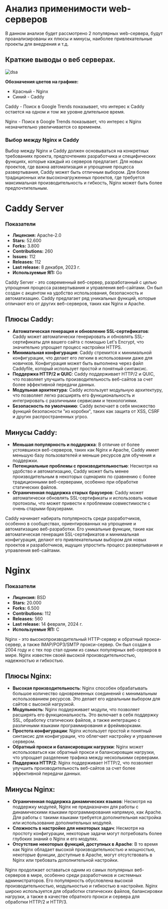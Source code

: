 # Анализ применимости web-серверов

В данном анализе будет рассмотрено 2 популярных web-сервера, будут проанализированы их плюсы и минусы, наиболее привлекательные проекты для внедрения и т.д.

## Краткие выводы о веб серверах.

![dsa](https://sun9-20.userapi.com/impg/-8uHA1_zdiDCIWlucqKfPTJQCqlrX_QqRXNx0w/fUgTCL3X6ag.jpg?size=1406x482&quality=96&sign=cdf77d945b7e50aa6dcf33e084a77b90&type=album)

**Обозначения цветов на графике:**
- Красный - Nginx
- Синий - Caddy

Caddy - Поиск в Google Trends показывает, что интерес к Caddy остается на одном и том же уровне длительное время.

Nginx - Поиск в Google Trends показывает, что интерес к Nginx незначительно увеличивается со временем.

### Выбор между Nginx и Caddy

Выбор между Nginx и Caddy должен основываться на конкретных требованиях проекта, предпочтениях разработчика и специфических функциях, которые каждый из серверов предлагает. Для новых проектов, где важна автоматизация и упрощение процесса развертывания, Caddy может быть отличным выбором. Для более традиционных или высоконагруженных проектов, где требуется максимальная производительность и гибкость, Nginx может быть более предпочтительным.

# Caddy Server

### Показатели

- **Лицензия:** Apache-2.0
- **Stars:** 52.600
- **Forks:** 3.800
- **Contributions:** 260
- **Issues:** 112
- **Releases:** 112
- **Last release:** 8 декабря, 2023 г.
- **Используемые ЯП:** Go

Caddy Server - это современный веб-сервер, разработанный с целью упрощения процесса развертывания и управления веб-сайтами. Он был создан с акцентом на удобство использования, безопасность и автоматизацию. Caddy предлагает ряд уникальных функций, которые отличают его от других веб-серверов, таких как Nginx и Apache.

## Плюсы Caddy:
- **Автоматическая генерация и обновление SSL-сертификатов**: Caddy может автоматически генерировать и обновлять SSL-сертификаты для вашего сайта с помощью Let's Encrypt, что значительно упрощает процесс настройки HTTPS.
- **Минимальная конфигурация**: Caddy стремится к минимальной конфигурации, что делает его легким в использовании даже для новичков. Конфигурация может быть выполнена через файл Caddyfile, который использует простой и понятный синтаксис.
- **Поддержка HTTP/2 и QUIC**: Caddy поддерживает HTTP/2 и QUIC, что позволяет улучшить производительность веб-сайтов за счет более эффективной передачи данных.
- **Модульная архитектура**: Caddy использует модульную архитектуру, что позволяет легко расширять его функциональность и интегрировать с различными сервисами и технологиями.
- **Безопасность по умолчанию**: Caddy включает в себя множество функций безопасности "из коробки", таких как защита от XSS, CSRF и других распространенных угроз.

## Минусы Caddy:
- **Меньшая популярность и поддержка**: В отличие от более устоявшихся веб-серверов, таких как Nginx и Apache, Caddy имеет меньшую базу пользователей и меньше ресурсов для обучения и поддержки.
- **Потенциальные проблемы с производительностью**: Несмотря на удобство и автоматизацию, Caddy может быть менее производительным в некоторых сценариях по сравнению с более традиционными веб-серверами, особенно при обработке статических файлов.
- **Ограниченная поддержка старых браузеров**: Caddy может автоматически обновлять SSL-сертификаты и использовать новые протоколы, что может привести к проблемам совместимости с очень старыми браузерами.

Caddy начинает набирать популярность среди разработчиков, особенно в сообществах, ориентированных на упрощение и автоматизацию веб-разработки. Его уникальные функции, такие как автоматическая генерация SSL-сертификатов и минимальная конфигурация, делают его привлекательным выбором для новых проектов и разработчиков, ищущих упростить процесс развертывания и управления веб-сайтами.

# Nginx

### Показатели

- **Лицензия:** BSD
- **Stars:** 20.000
- **Forks:** 6.500
- **Contributions:** 112
- **Releases:** 560
- **Last release:** 14 февраля, 2024 г.
- **Используемые ЯП:** C

Nginx - это высокопроизводительный HTTP-сервер и обратный прокси-сервер, а также IMAP/POP3/SMTP прокси-сервер. Он был создан в 2004 году и с тех пор стал одним из самых популярных веб-серверов в мире. Nginx известен своей высокой производительностью, надежностью и гибкостью.

## Плюсы Nginx:
- **Высокая производительность**: Nginx способен обрабатывать большое количество одновременных соединений с минимальным использованием ресурсов. Это делает его идеальным выбором для сайтов с высокой нагрузкой.
- **Модульность**: Nginx поддерживает модули, что позволяет расширять его функциональность. Это включает в себя поддержку SSL, обработку статических файлов, а также интеграцию с различными языками программирования и фреймворками.
- **Простота конфигурации**: Nginx использует простой и понятный синтаксис для конфигурации, что облегчает настройку и управление сервером.
- **Обратный прокси и балансировщик нагрузки**: Nginx может использоваться как обратный прокси и балансировщик нагрузки, что упрощает разделение трафика между несколькими серверами.
- **Поддержка HTTP/2**: Nginx поддерживает HTTP/2, что позволяет улучшить производительность веб-сайтов за счет более эффективной передачи данных.

## Минусы Nginx:
- **Ограниченная поддержка динамических языков**: Несмотря на поддержку модулей, Nginx не предназначен для работы с динамическими языками программирования напрямую, как Apache. Для работы с такими языками требуется дополнительная настройка или использование дополнительных модулей.
- **Сложность в настройке для некоторых задач**: Несмотря на простоту конфигурации, некоторые задачи могут потребовать более глубоких знаний о Nginx и его модулях.
- **Отсутствие некоторых функций, доступных в Apache**: В то время как Nginx обладает высокой производительностью и мощностью, некоторые функции, доступные в Apache, могут отсутствовать в Nginx или требовать дополнительной настройки.

Nginx продолжает оставаться одним из самых популярных веб-серверов в мире, особенно среди разработчиков и системных администраторов. Его популярность обусловлена высокой производительностью, модульностью и гибкостью в настройке. Nginx широко используется для обработки статических файлов, балансировки нагрузки, а также в качестве обратного прокси и сервера для обработки HTTP/2 и HTTP/3.
